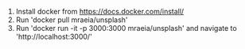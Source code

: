 1. Install docker from https://docs.docker.com/install/
2. Run 'docker pull mraeia/unsplash'
3. Run 'docker run -it -p 3000:3000 mraeia/unsplash' and navigate to 'http://localhost:3000/'